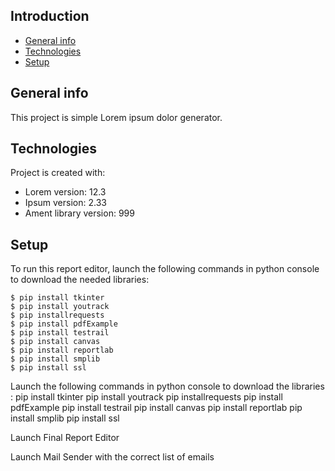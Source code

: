 ## Introduction
* [General info](#general-info)
* [Technologies](#technologies)
* [Setup](#setup)

## General info
This project is simple Lorem ipsum dolor generator.
	
## Technologies
Project is created with:
* Lorem version: 12.3
* Ipsum version: 2.33
* Ament library version: 999
	
## Setup
To run this report editor, launch the following commands in python console to download the needed libraries:

```
$ pip install tkinter
$ pip install youtrack
$ pip installrequests
$ pip install pdfExample
$ pip install testrail
$ pip install canvas
$ pip install reportlab
$ pip install smplib
$ pip install ssl
```

Launch the following commands in python console to download the libraries :
pip install tkinter
pip install youtrack
pip installrequests
pip install pdfExample
pip install testrail
pip install canvas
pip install reportlab
pip install smplib
pip install ssl


Launch Final Report Editor

Launch Mail Sender with the correct list of emails












